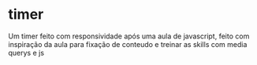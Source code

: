 # timer
Um timer feito com responsividade após uma aula de javascript, feito com inspiração da aula para fixação de conteudo e treinar as skills com media querys e js
